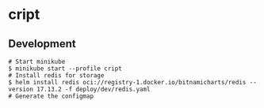 # cript 

## Development 

```shell
# Start minikube 
$ minikube start --profile cript 
# Install redis for storage
$ helm install redis oci://registry-1.docker.io/bitnamicharts/redis --version 17.13.2 -f deploy/dev/redis.yaml
# Generate the configmap 

```